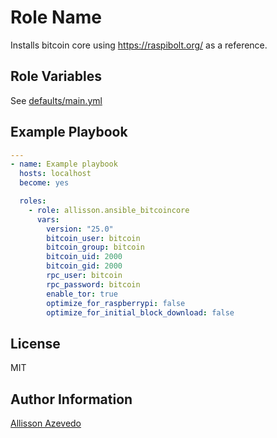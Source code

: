 Role Name
=========

Installs bitcoin core using https://raspibolt.org/ as a reference.

Role Variables
--------------

See [defaults/main.yml](defaults/main.yml)

Example Playbook
----------------

```yml
---
- name: Example playbook
  hosts: localhost
  become: yes

  roles:
    - role: allisson.ansible_bitcoincore
      vars:
        version: "25.0"
        bitcoin_user: bitcoin
        bitcoin_group: bitcoin
        bitcoin_uid: 2000
        bitcoin_gid: 2000
        rpc_user: bitcoin
        rpc_password: bitcoin
        enable_tor: true
        optimize_for_raspberrypi: false
        optimize_for_initial_block_download: false
```

License
-------

MIT

Author Information
------------------

[Allisson Azevedo](https://github.com/allisson)
